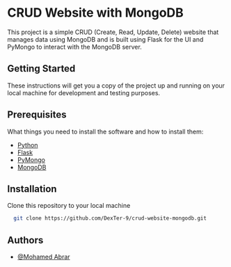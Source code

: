 
# CRUD Website with MongoDB

This project is a simple CRUD (Create, Read, Update, Delete) website that manages data using MongoDB and is built using Flask for the UI and PyMongo to interact with the MongoDB server.

## Getting Started

These instructions will get you a copy of the project up and running on your local machine for development and testing purposes.


## Prerequisites
What things you need to install the software and how to install them:

 - [Python](https://www.python.org/downloads/)
 - [Flask](http://flask.pocoo.org/docs/1.0/installation/)
 - [PyMongo](https://api.mongodb.com/python/current/installation.html)
  - [MongoDB](https://docs.mongodb.com/manual/installation/)


## Installation

Clone this repository to your local machine

```bash
  git clone https://github.com/DexTer-9/crud-website-mongodb.git
```


## Authors

- [@Mohamed Abrar](https://www.github.com/DexTer-9)

